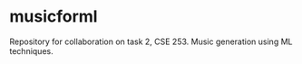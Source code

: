 # musicforml
Repository for collaboration on task 2, CSE 253. Music generation using ML techniques.
